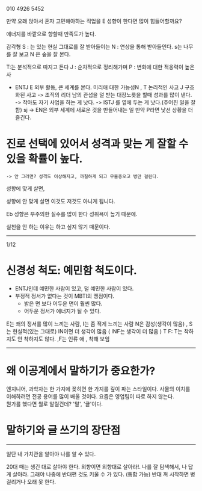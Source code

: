 010 4926 5452

만약 오래 앉아서 혼자 고민해야하는 직업을 E 성향이 한다면 많이 힘들어할까요?

에너지를 바깥으로 향할때 만족도가 높다.

감각형 S : 는 있는 현실 그대로를 잘 받아들이는
N : 연상을 통해 받아들인다.
s는 나무를 잘 보고 N 은 숲을 잘 본다. 

T:는 분석적으로 따지고 든다
J  : 순차적으로 정리해가며 
P : 변화에 대한 적응력이 높은사

- ENTJ
E 외부 활동, 큰 세계를 본다. 미리애 대한 가능성N , T 논리적인 사고 J 구조화된 사고
-> 조직의 리더
남의 관섭을 덜 받는 대장노릇을 할때 성과를 많이 낸다.
-> 작아도 자기 사업을 하는 게 낫다.
-> ISTJ 를 옆에 두는 게 낫다.(주어진 일을 잘 함) sj
-> 
EN은 외부 세계에 새로운 것을 만들어내는 일
만약 P라면 낯선 상황을 더 즐긴다.

# 진로 선택에 있어서 성격과 맞는 게 잘할 수 있을 확률이 높다.
	-> 안 그러면? 성격도 이상해지고, 까칠하게 되고 우울증오고 병만 걸린다.
성향에 맞게 살면,

성향에 안 맞게 살면 
이것도 저것도 아니게 됩니다.

Eb 성향은 부주의한 실수를 많이 한다 성취욕이 높기 때문에.

실천을 안 하는 이유는 
하고 싶지 않기 때문이다.

---
1/12
# 신경성 척도: 예민함 척도이다.
- ENTJ인데 예민한 사람이 있고, 덜 예민한 사람이 있다. 
- 부정적 정서가 없다는 것이 MBTI의 맹점이다.
	- 밝은 면 보다 어두운 면이 훨씬 많다.
	- 어두운 정서가 에너지가 될 수 있다.

E는 쾌의 정서를 많이 느끼는 사람, I는 좀 적게 느끼는 사람
N은 감성(생각이 많음) , S는 현실적(있는 그대로)
	IN이면 더 생각이 많음 ( INF는 생각이 더 많음 )
T F: T는 착하지도 안 착하지도 않다. ,F는 인류 애 , 착해 보임

----
# 왜 이공계에서 말하기가 중요한가? 

엔지니어, 과학자는 한 가지에 꽂히면 한 가지를 깊이 파는 스타일이다.
사물의 이치를 이해하려면 전공 용어를 많이 배울 것이다. 
요즘은 영업팀이 따로 하지 않는다.  
뭔가를 했다면 뭘로 알릴건데? '말', '글'이다.
# 말하기와 글 쓰기의 장단점
---
일단 내 가치관을 알아야 나를 알 수 있다. 

20대 때는 생긴 대로 살아야 한다.
	외향이면 외향대로 살아라!.
	나를 잘 탐색해서, 나 답게 살아라.
	그래야 나중에 반대편 것도 키울 수 가 있다. (통합 가능)
	반대 꺼 시작하면 병 걸리거나 오래 못 한다.


